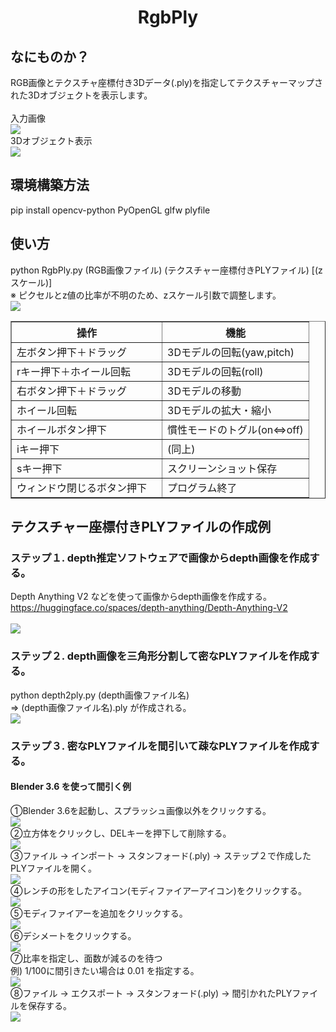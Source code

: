 <html lang="ja">
    <head>
        <meta charset="utf-8" />
    </head>
    <body>
        <h1><center>RgbPly</center></h1>
        <h2>なにものか？</h2>
        <p>
            RGB画像とテクスチャ座標付き3Dデータ(.ply)を指定してテクスチャーマップされた3Dオブジェクトを表示します。<br>
            <br>
            入力画像<br>
            <img src="data/cat.png"><br>
            3Dオブジェクト表示<br>
            <img src="images/cat.gif"><br>
        </p>
        <h2>環境構築方法</h2>
        <p>
            pip install opencv-python PyOpenGL glfw plyfile
        </p>
        <h2>使い方</h2>
        <p>
            python  RgbPly.py  (RGB画像ファイル)  (テクスチャー座標付きPLYファイル)  [(zスケール)]<br>
            ※ ピクセルとz値の比率が不明のため、zスケール引数で調整します。<br>
            <img src="images/usage.svg">
            <table border="1">
                <tr><th>操作</th><th>機能</th></tr>
                <tr><td>左ボタン押下＋ドラッグ</td><td>3Dモデルの回転(yaw,pitch)</td></tr>
                <tr><td>rキー押下＋ホイール回転</td><td>3Dモデルの回転(roll)</td></tr>
                <tr><td>右ボタン押下＋ドラッグ</td><td>3Dモデルの移動</td></tr>
                <tr><td>ホイール回転</td><td>3Dモデルの拡大・縮小</td></tr>
                <tr><td>ホイールボタン押下</td><td>慣性モードのトグル(on⇔off)</td></tr>
                <tr><td>iキー押下</td><td>(同上)</td></tr>
                <tr><td>sキー押下</td><td>スクリーンショット保存</td></tr>
                <tr><td>ウィンドウ閉じるボタン押下　</td><td>プログラム終了</td></tr>
            </table>
        </p>
        <h2>テクスチャー座標付きPLYファイルの作成例</h2>
        <h3>ステップ１. depth推定ソフトウェアで画像からdepth画像を作成する。</h3>
        <p>
            Depth Anything V2 などを使って画像からdepth画像を作成する。<br>
            <a href="https://huggingface.co/spaces/depth-anything/Depth-Anything-V2">https://huggingface.co/spaces/depth-anything/Depth-Anything-V2</a><br>
            <br>
            <img src="images/step1_1.svg">
         </p>
        <h3>ステップ２. depth画像を三角形分割して密なPLYファイルを作成する。</h3>
        <p>
            python depth2ply.py (depth画像ファイル名)<br>
            ⇒ (depth画像ファイル名).ply が作成される。<br>
            <img src="images/step2_1.svg">
        </p>
        <h3>ステップ３. 密なPLYファイルを間引いて疎なPLYファイルを作成する。</h3>
        <h4>Blender 3.6 を使って間引く例</h4>
        <p>
            ①Blender 3.6を起動し、スプラッシュ画像以外をクリックする。<br>
            <img src="images/step3_1.svg"><br>
            ②立方体をクリックし、DELキーを押下して削除する。<br>
            <img src="images/step3_2.svg"><br>
            ③ファイル → インポート → スタンフォード(.ply) → ステップ２で作成したPLYファイルを開く。<br>
            <img src="images/step3_3.svg"><br>
            ④レンチの形をしたアイコン(モディファイアーアイコン)をクリックする。<br>
            <img src="images/step3_4.svg"><br>
            ⑤モディファイアーを追加をクリックする。<br>
            <img src="images/step3_5.svg"><br>
            ⑥デシメートをクリックする。<br>
            <img src="images/step3_6.svg"><br>
            ⑦比率を指定し、面数が減るのを待つ<br>
            例) 1/100に間引きたい場合は 0.01 を指定する。<br>
            <img src="images/step3_7.svg"><br>
            ⑧ファイル → エクスポート → スタンフォード(.ply) → 間引かれたPLYファイルを保存する。<br>
            <img src="images/step3_8.svg"><br>
        </p>
    </body>
</html>
